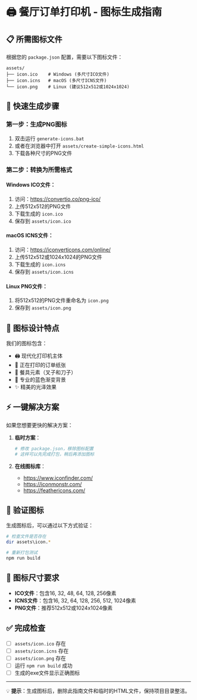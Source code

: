 # 🖨️ 餐厅订单打印机 - 图标生成指南

## 📋 所需图标文件

根据您的 `package.json` 配置，需要以下图标文件：

```
assets/
├── icon.ico    # Windows (多尺寸ICO文件)
├── icon.icns   # macOS (多尺寸ICNS文件)
└── icon.png    # Linux (建议512x512或1024x1024)
```

## 🚀 快速生成步骤

### 第一步：生成PNG图标
1. 双击运行 `generate-icons.bat`
2. 或者在浏览器中打开 `assets/create-simple-icons.html`
3. 下载各种尺寸的PNG文件

### 第二步：转换为所需格式

#### Windows ICO文件：
1. 访问：https://convertio.co/png-ico/
2. 上传512x512的PNG文件
3. 下载生成的 `icon.ico`
4. 保存到 `assets/icon.ico`

#### macOS ICNS文件：
1. 访问：https://iconverticons.com/online/
2. 上传512x512或1024x1024的PNG文件
3. 下载生成的 `icon.icns`
4. 保存到 `assets/icon.icns`

#### Linux PNG文件：
1. 将512x512的PNG文件重命名为 `icon.png`
2. 保存到 `assets/icon.png`

## 🎨 图标设计特点

我们的图标包含：
- 🖨️ 现代化打印机主体
- 📄 正在打印的订单纸张
- 🍴 餐具元素（叉子和刀子）
- 🎨 专业的蓝色渐变背景
- ✨ 精美的光泽效果

## ⚡ 一键解决方案

如果您想要更快的解决方案：

1. **临时方案**：
   ```bash
   # 修改 package.json，移除图标配置
   # 这样可以先完成打包，稍后再添加图标
   ```

2. **在线图标库**：
   - https://www.iconfinder.com/
   - https://iconmonstr.com/
   - https://feathericons.com/

## 🔧 验证图标

生成图标后，可以通过以下方式验证：

```bash
# 检查文件是否存在
dir assets\icon.*

# 重新打包测试
npm run build
```

## 📱 图标尺寸要求

- **ICO文件**：包含16, 32, 48, 64, 128, 256像素
- **ICNS文件**：包含16, 32, 64, 128, 256, 512, 1024像素
- **PNG文件**：推荐512x512或1024x1024像素

## ✅ 完成检查

- [ ] `assets/icon.ico` 存在
- [ ] `assets/icon.icns` 存在
- [ ] `assets/icon.png` 存在
- [ ] 运行 `npm run build` 成功
- [ ] 生成的exe文件显示正确图标

---

💡 **提示**：生成图标后，删除此指南文件和临时的HTML文件，保持项目目录整洁。